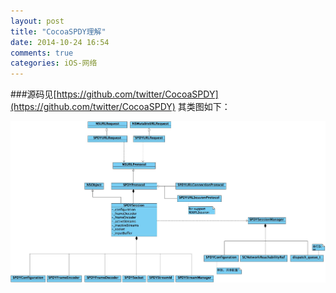 ```yaml
---
layout: post
title: "CocoaSPDY理解"
date: 2014-10-24 16:54
comments: true
categories: iOS-网络
---
```


###源码见[https://github.com/twitter/CocoaSPDY](https://github.com/twitter/CocoaSPDY)
其类图如下：

![image](/images/post/2014-10-24-cocoaspdy-li-jie/CocoaSPDY_class_overview.jpg)
